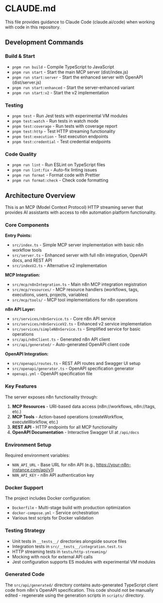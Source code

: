 # CLAUDE.md

This file provides guidance to Claude Code (claude.ai/code) when working with code in this repository.

## Development Commands

### Build & Start
- `pnpm run build` - Compile TypeScript to JavaScript
- `pnpm run start` - Start the main MCP server (dist/index.js)
- `pnpm run start:server` - Start the enhanced server with OpenAPI (dist/server.js)
- `pnpm run start:enhanced` - Start the server-enhanced variant
- `pnpm run start:v2` - Start the v2 implementation

### Testing
- `pnpm test` - Run Jest tests with experimental VM modules
- `pnpm test:watch` - Run tests in watch mode
- `pnpm test:coverage` - Run tests with coverage report
- `pnpm test:http` - Test HTTP streaming functionality
- `pnpm test:execution` - Test execution endpoints
- `pnpm test:credential` - Test credential endpoints

### Code Quality
- `pnpm run lint` - Run ESLint on TypeScript files
- `pnpm run lint:fix` - Auto-fix linting issues
- `pnpm run format` - Format code with Prettier
- `pnpm run format:check` - Check code formatting

## Architecture Overview

This is an MCP (Model Context Protocol) HTTP streaming server that provides AI assistants with access to n8n automation platform functionality.

### Core Components

**Entry Points:**
- `src/index.ts` - Simple MCP server implementation with basic n8n workflow tools
- `src/server.ts` - Enhanced server with full n8n integration, OpenAPI docs, and REST API
- `src/indexV2.ts` - Alternative v2 implementation

**MCP Integration:**
- `src/mcp/n8nIntegration.ts` - Main n8n MCP integration registration
- `src/mcp/resources/` - MCP resource handlers (workflows, tags, executions, users, projects, variables)  
- `src/mcp/tools/` - MCP tool implementations for n8n operations

**n8n API Layer:**
- `src/services/n8nService.ts` - Core n8n API service
- `src/services/n8nServiceV2.ts` - Enhanced v2 service implementation
- `src/services/simpleN8nService.ts` - Simplified service for basic operations
- `src/api/n8nClient.ts` - Generated n8n API client
- `src/api/generated/` - Auto-generated OpenAPI client code

**OpenAPI Integration:**
- `src/openapi/routes.ts` - REST API routes and Swagger UI setup
- `src/openapi/generator.ts` - OpenAPI specification generator
- `openapi.yml` - OpenAPI specification file

### Key Features

The server exposes n8n functionality through:
1. **MCP Resources** - URI-based data access (n8n://workflows, n8n://tags, etc.)
2. **MCP Tools** - Action-based operations (createWorkflow, executeWorkflow, etc.)
3. **REST API** - HTTP endpoints for all MCP functionality
4. **OpenAPI Documentation** - Interactive Swagger UI at `/api/docs`

### Environment Setup

Required environment variables:
- `N8N_API_URL` - Base URL for n8n API (e.g., https://your-n8n-instance.com/api/v1)
- `N8N_API_KEY` - n8n API authentication key

### Docker Support

The project includes Docker configuration:
- `Dockerfile` - Multi-stage build with production optimization
- `docker-compose.yml` - Service orchestration
- Various test scripts for Docker validation

### Testing Strategy

- Unit tests in `__tests__/` directories alongside source files
- Integration tests in `src/__tests__/integration.test.ts`
- HTTP streaming tests in `tests/http-streaming/`
- Mocking with nock for external API calls
- Jest configuration supports ES modules with experimental VM modules

### Generated Code

The `src/api/generated/` directory contains auto-generated TypeScript client code from n8n's OpenAPI specification. This code should not be manually edited - regenerate using the generation scripts in `scripts/` directory.